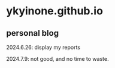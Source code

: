 # ykyinone.github.io

## personal blog ##

2024.6.26:
display my reports

2024.7.9:
not good, and no time to waste.



